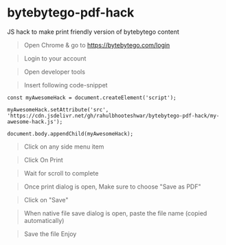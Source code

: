 # bytebytego-pdf-hack
JS hack to make print friendly version of bytebytego content


> Open Chrome & go to https://bytebytego.com/login

> Login to your account

> Open developer tools

> Insert following code-snippet

```
const myAwesomeHack = document.createElement('script');

myAwesomeHack.setAttribute('src', 'https://cdn.jsdelivr.net/gh/rahulbhooteshwar/bytebytego-pdf-hack/my-awesome-hack.js');

document.body.appendChild(myAwesomeHack);
```

> Click on any side menu item

> Click On Print

> Wait for scroll to complete

> Once print dialog is open, Make sure to choose "Save as PDF"

> Click on "Save"

> When native file save dialog is open, paste the file name (copied automatically)

> Save the file
> Enjoy

